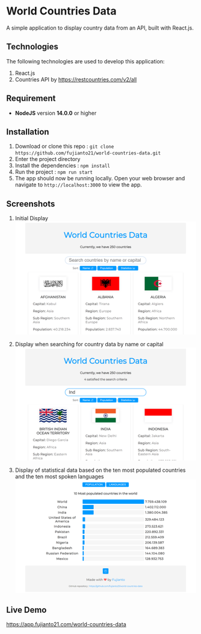 # World Countries Data
A simple application to display country data from an API, built with React.js.

## Technologies
The following technologies are used to develop this application:
1. React.js
2. Countries API by https://restcountries.com/v2/all

## Requirement
- **NodeJS** version **14.0.0** or higher

## Installation
1. Download or clone this repo : `git clone https://github.com/fujianto21/world-countries-data.git`
2. Enter the project directory
3. Install the dependencies : `npm install`
4. Run the project : `npm run start`
5. The app should now be running locally. Open your web browser and navigate to `http://localhost:3000` to view the app.

## Screenshots
1. Initial Display
   ![screenshot-01](./public/image/screenshot-01.png)
  
2. Display when searching for country data by name or capital
   ![screenshot-02](./public/image/screenshot-02.png)
   
3. Display of statistical data based on the ten most populated countries and the ten most spoken languages
   ![screenshot-03](./public/image/screenshot-03.png)

## Live Demo
https://app.fujianto21.com/world-countries-data

